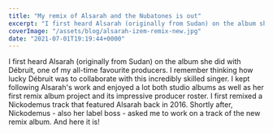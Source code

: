 ```yaml
---
title: "My remix of Alsarah and the Nubatones is out"
excerpt: "I first heard Alsarah (originally from Sudan) on the album she did with Débruit, one of my all-time favourite producers"
coverImage: "/assets/blog/alsarah-izem-remix-new.jpg"
date: "2021-07-01T19:19:44+0000"
---
```


I first heard Alsarah (originally from Sudan) on the album she did with Débruit, one of my all-time favourite producers. I remember thinking how lucky Débruit was to collaborate with this incredibly skilled singer. I kept following Alsarah's work and enjoyed a lot both studio albums as well as her first remix album project and its impressive producer roster. I first remixed a Nickodemus track that featured Alsarah back in 2016. Shortly after, Nickodemus - also her label boss - asked me to work on a track of the new remix album. And here it is!
